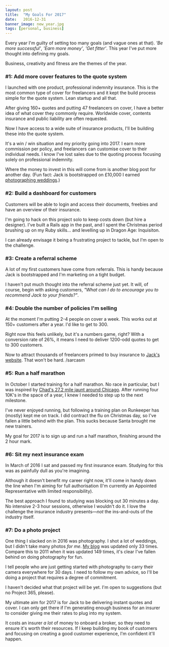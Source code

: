 ```yaml
---
layout: post
title:  "My Goals For 2017"
date:   2016-12-31
banner_image: new_year.jpg
tags: [personal, business]
---
```


Every year I'm guilty of setting too many goals (and vague ones at that). _'Be more successful'_, _'Earn more money'_, _'Get fitter'_. This year I've put more thought into defining my goals.

Business, creativity and fitness are the themes of the year.

<h3>#1: Add more cover features to the quote system</h3>

I launched with one product, professional indemnity insurance. This is the most common type of cover for freelancers and it kept the build process simple for the quote system. Lean startup and all that.

After giving 160+ quotes and putting 47 freelancers on cover, I have a better idea of what cover they commonly require. Worldwide cover, contents insurance and public liability are often requested.

Now I have access to a wide suite of insurance products, I'll be building these into the quote system.

It's a win / win situation and my priority going into 2017. I earn more commission per policy, and freelancers can customise cover to their individual needs. I know I've lost sales due to the quoting process focusing solely on professional indemnity.

Where the money to invest in this will come from is another blog post for another day. (Fun fact: Jack is bootstrapped on £10,000 I earned <a href="http://girlwithacamera.co.uk/weddings">photographing weddings</a>.)

<h3>#2: Build a dashboard for customers</h3>

Customers will be able to login and access their documents, freebies and have an overview of their insurance.

I'm going to hack on this project solo to keep costs down (but hire a designer). I've built a Rails app in the past, and I spent the Christmas period brushing up on my Ruby skills… and levelling up in Dragon Age: Inquisiton.

I can already envisage it being a frustrating project to tackle, but I'm open to the challenge.

<h3>#3: Create a referral scheme</h3>

A lot of my first customers have come from referrals. This is handy because Jack is bootstrapped and I'm marketing on a tight budget.

I haven't put much thought into the referral scheme just yet. It will, of course, begin with asking customers, _"What can I do to encourage you to recommend Jack to your friends?"_.

<h3>#4: Double the number of policies I'm selling</h3>

At the moment I'm putting 2-4 people on cover a week. This works out at 150+ customers after a year. I'd like to get to 300.

Right now this feels unlikely, but it's a numbers game, right? With a conversion rate of 26%, it means I need to deliver 1200-odd quotes to get to 300 customers.

Now to attract thousands of freelancers primed to buy insurance to <a href="https://withjack.co.uk">Jack's website</a>. That won't be hard. /sarcasm

<h3>#5: Run a half marathon</h3>

In October I started training for a half marathon. No race in particular, but I was inspired by <a href="https://medium.com/@chadtomkiss/chicago-marathon-2016-4d1cb30c1e8c#.9eb20lxi8">Chad's 27.2 mile jaunt around Chicago</a>. After running four 10K's in the space of a year, I knew I needed to step up to the next milestone.

I've never enjoyed running, but following a training plan on Runkeeper has (mostly) kept me on track. I did contract the flu on Christmas day, so I've fallen a little behind with the plan. This sucks because Santa brought me new trainers.

My goal for 2017 is to sign up and run a half marathon, finishing around the 2 hour mark.

<h3>#6: Sit my next insurance exam</h3>

In March of 2016 I sat and passed my first insurance exam. Studying for this was as painfully dull as you're imagining.

Although it doesn't benefit my career right now, it'll come in handy down the line when I'm aiming for full authorisation (I'm currently an Appointed Representative with limited responsibility).

The best approach I found to studying was blocking out 30 minutes a day. No intensive 2-3 hour sessions, otherwise I wouldn't do it. I love the challenge the insurance industry presents—_not_ the ins-and-outs of the industry itself.

<h3>#7: Do a photo project</h3>

One thing I slacked on in 2016 was photography. I shot a lot of weddings, but I didn't take many photos _for me_. <a href="http://girlwithacamera.co.uk">My blog</a> was updated only 33 times. Compare this to 2011 when it was updated 149 times, it's clear I've fallen behind on doing photography for fun.

I tell people who are just getting started with photography to carry their camera everywhere for 30 days. I need to follow my own advice, so I'll be doing a project that requires a degree of commitment.

I haven't decided what that project will be yet. I'm open to suggestions (but no Project 365, please). 

My ultimate aim for 2017 is for Jack to be delivering instant quotes and cover. I can only get there if I'm generating enough business for an insurer to consider giving me their rates to plug into my system. 

It costs an insurer _a lot_ of money to onboard a broker, so they need to ensure it's worth their resources. If I keep building my book of customers and focusing on creating a good customer experience, I'm confident it'll happen.